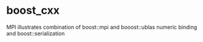 # boost_cxx

MPI illustrates combination of boost::mpi and booost::ublas numeric binding and boost::serialization
